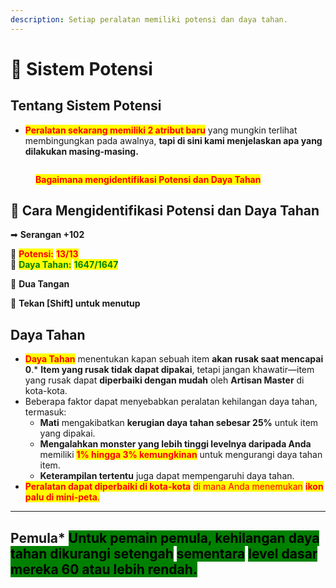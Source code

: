 ```yaml
---
description: Setiap peralatan memiliki potensi dan daya tahan.
---
```


# 💪 Sistem Potensi

## **Tentang Sistem Potensi**

* <mark style="color:red;">**Peralatan sekarang memiliki 2 atribut baru**</mark> yang mungkin terlihat membingungkan pada awalnya, **tapi di sini kami menjelaskan apa yang dilakukan masing-masing.**

<figure><img src="../.gitbook/assets/Poten.png" alt=""><figcaption><p><mark style="color:red;"><strong>Bagaimana mengidentifikasi Potensi dan Daya Tahan</strong></mark></p></figcaption></figure>

## 📍 Cara Mengidentifikasi Potensi dan Daya Tahan

➡ **Serangan +102**

📌 <mark style="color:red;">**Potensi:**</mark> <mark style="color:red;">**13/13**</mark>\
📌 <mark style="color:green;">**Daya Tahan:**</mark> <mark style="color:green;">**1647/1647**</mark>

👐 **Dua Tangan**

🔹 **Tekan \[Shift] untuk menutup**

## **Daya Tahan**

* <mark style="color:red;">**Daya Tahan**</mark> menentukan kapan sebuah item **akan rusak saat mencapai 0**.* **Item yang rusak tidak dapat dipakai**, tetapi jangan khawatir—item yang rusak dapat **diperbaiki dengan mudah** oleh **Artisan Master** di kota-kota.
* Beberapa faktor dapat menyebabkan peralatan kehilangan daya tahan, termasuk:
  * **Mati** mengakibatkan **kerugian daya tahan sebesar 25%** untuk item yang dipakai.
  * **Mengalahkan monster yang lebih tinggi levelnya daripada Anda** memiliki <mark style="color:red;">**1% hingga 3% kemungkinan**</mark> untuk mengurangi daya tahan item.
  * **Keterampilan tertentu** juga dapat mempengaruhi daya tahan.
* <mark style="color:red;">**Peralatan dapat diperbaiki di kota-kota**</mark> <mark style="color:red;"></mark><mark style="color:red;">di mana Anda menemukan</mark> <mark style="color:red;"></mark><mark style="color:red;">**ikon palu di mini-peta**</mark><mark style="color:red;">.</mark>

***

## **Pemula*** <mark style="background-color:green;">**Untuk pemain pemula, kehilangan daya tahan dikurangi setengah**</mark> <mark style="background-color:green;"></mark><mark style="background-color:green;">sementara</mark> <mark style="background-color:green;"></mark><mark style="background-color:green;">**level dasar mereka 60 atau lebih rendah**</mark><mark style="background-color:green;">.</mark>
